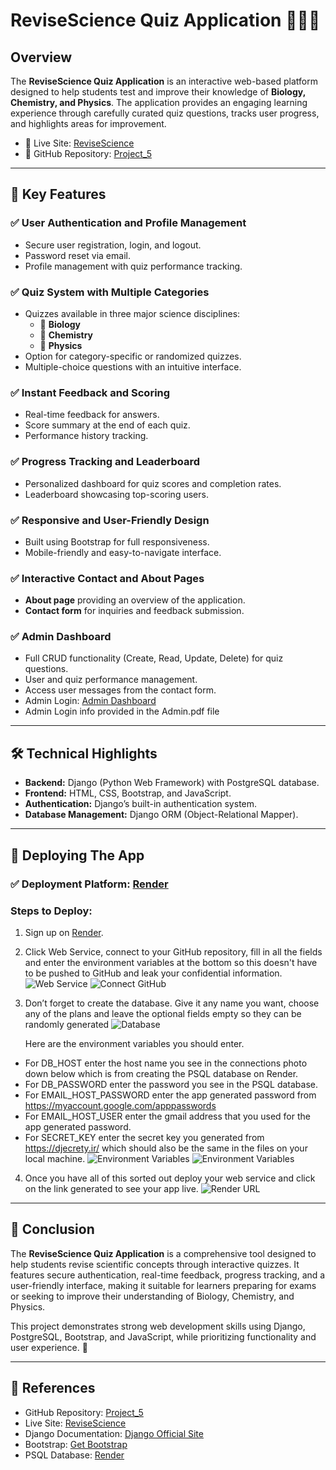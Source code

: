 # ReviseScience Quiz Application 📘📗📙

## Overview  
The **ReviseScience Quiz Application** is an interactive web-based platform designed to help students test and improve their knowledge of **Biology, Chemistry, and Physics**. The application provides an engaging learning experience through carefully curated quiz questions, tracks user progress, and highlights areas for improvement.  

- 📍 Live Site: [ReviseScience](https://project-5-3klq.onrender.com/login/)  
- 📂 GitHub Repository: [Project_5](https://github.com/HKhawaja1/Project_5)  

---

## 🧩 Key Features  

### ✅ User Authentication and Profile Management  
- Secure user registration, login, and logout.  
- Password reset via email.  
- Profile management with quiz performance tracking.  

### ✅ Quiz System with Multiple Categories  
- Quizzes available in three major science disciplines:  
  - 📗 **Biology**  
  - 📘 **Chemistry**  
  - 📙 **Physics**  
- Option for category-specific or randomized quizzes.  
- Multiple-choice questions with an intuitive interface.  

### ✅ Instant Feedback and Scoring  
- Real-time feedback for answers.  
- Score summary at the end of each quiz.  
- Performance history tracking.  

### ✅ Progress Tracking and Leaderboard  
- Personalized dashboard for quiz scores and completion rates.  
- Leaderboard showcasing top-scoring users.  

### ✅ Responsive and User-Friendly Design  
- Built using Bootstrap for full responsiveness.  
- Mobile-friendly and easy-to-navigate interface.  

### ✅ Interactive Contact and About Pages  
- **About page** providing an overview of the application.  
- **Contact form** for inquiries and feedback submission.  

### ✅ Admin Dashboard  
- Full CRUD functionality (Create, Read, Update, Delete) for quiz questions.  
- User and quiz performance management.  
- Access user messages from the contact form.  
- Admin Login: [Admin Dashboard](https://project-5-3klq.onrender.com/admin/login/?next=/admin/)
- Admin Login info provided in the Admin.pdf file 

---

## 🛠️ Technical Highlights  

- **Backend:** Django (Python Web Framework) with PostgreSQL database.  
- **Frontend:** HTML, CSS, Bootstrap, and JavaScript.  
- **Authentication:** Django’s built-in authentication system.  
- **Database Management:** Django ORM (Object-Relational Mapper).  

---

## 🚀 Deploying The App  

### ✅ **Deployment Platform:** [Render](https://render.com/)  

### Steps to Deploy:  
1. Sign up on [Render](https://render.com/).  
2. Click Web Service, connect to your GitHub repository, fill in all the fields and enter the environment variables at the bottom so this doesn't have to be pushed to GitHub and leak your confidential information.
   ![Web Service](https://i.ibb.co/35LzzPsS/Render-1.png)
   ![Connect GitHub](https://i.ibb.co/LH6nsnT/Render-2.png)
3. Don’t forget to create the database. Give it any name you want, choose any of the plans and leave the optional fields empty so they can be randomly generated
   ![Database](https://i.ibb.co/VcmwS3Cm/Render-3.png)
   
   Here are the environment variables you should enter.
   
 - For DB_HOST enter the host name you see in the connections photo down below which is from creating the PSQL database on Render. 
 - For DB_PASSWORD enter the password you see in the PSQL database. 
 - For EMAIL_HOST_PASSWORD enter the app generated password from https://myaccount.google.com/apppasswords
 - For EMAIL_HOST_USER enter the gmail address that you used for the app generated password.
 - For SECRET_KEY enter the secret key you generated from https://djecrety.ir/ which should also be the same in the files on your local machine.
   ![Environment Variables](https://i.ibb.co/Pz58fXS0/Render-Env.png)
   ![Environment Variables](https://i.ibb.co/bRPDZdf8/Render-Env-2.png)

4. Once you have all of this sorted out deploy your web service and click on the link generated to see your app live.
   ![Render URL](https://i.ibb.co/d03PVhwj/Render-4.png)

---

## 📜 Conclusion  

The **ReviseScience Quiz Application** is a comprehensive tool designed to help students revise scientific concepts through interactive quizzes. It features secure authentication, real-time feedback, progress tracking, and a user-friendly interface, making it suitable for learners preparing for exams or seeking to improve their understanding of Biology, Chemistry, and Physics.  

This project demonstrates strong web development skills using Django, PostgreSQL, Bootstrap, and JavaScript, while prioritizing functionality and user experience. 🚀  

---

## 📝 References  

- GitHub Repository: [Project_5](https://github.com/HKhawaja1/Project_5)  
- Live Site: [ReviseScience](https://project-5-3klq.onrender.com/login/)  
- Django Documentation: [Django Official Site](https://www.djangoproject.com/)  
- Bootstrap: [Get Bootstrap](https://getbootstrap.com/)  
- PSQL Database: [Render](https://render.com/)  
